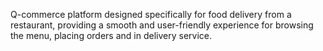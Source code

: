 Q-commerce platform designed specifically for food delivery from a restaurant, providing a smooth and user-friendly experience for browsing the menu, placing orders and in delivery service.
